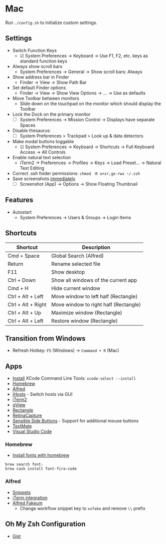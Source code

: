 # Mac

Run `./config.sh` to initialize custom settings.

## Settings

- Switch Function Keys
  - ☑ System Preferences → Keyboard → Use F1, F2, etc. keys as standard function keys
- Always show scroll bars
  - System Preferences → General → Show scroll bars: Always
- Show address bar in Finder
  - Finder → View → Show Path Bar
- Set default Finder options
  - Finder → View → Show View Options → ... → Use as defaults
- Move Toolbar between monitors
  - Slide down on the touchpad on the monitor which should display the Toolbar
- Lock the Dock on the primary monitor
  - ☐ System Preferences → Mission Control → Displays have separate Spaces
- Disable thesaurus:
  - ☐ System Preferences > Trackpad > Look up & data detectors
- Make modal buttons toggable
  - ☑ System Preferences → Keyboard → Shortcuts → Full Keyboard Access → All Controls
- Enable natural text selection
  - iTerm2 → Preferences → Profiles → Keys → Load Preset... → Natural Text Editing
- Correct .ssh folder permissions: `chmod -R u+xr,go-rwx ~/.ssh`
- Save screenshots [immediately](https://osxdaily.com/2019/08/02/disable-screenshot-thumbnail-preview-mac/)
  - ☐ Screenshot (App) → Options → Show Floating Thumbnail

## Features

- Autostart
  - System Preferences → Users & Groups → Login Items

## Shortcuts

| Shortcut           | Description                           |
| ------------------ | ------------------------------------- |
| Cmd + Space        | Global Search (Alfred)                |
| Return             | Rename selected file                  |
| F11                | Show desktop                          |
| Ctrl + Down        | Show all windows of the current app   |
| Cmd + H            | Hide current window                   |
| Ctrl + Alt + Left  | Move window to left half (Rectangle)  |
| Ctrl + Alt + Right | Move window to right half (Rectangle) |
| Ctrl + Alt + Up    | Maximize window (Rectangle)           |
| Ctrl + Alt + Left  | Restore window (Rectangle)            |

## Transition from Windows

- Refresh Hotkey: `F5` (Windows) → `Command + R` (Mac)

## Apps

- [Install](https://www.ics.uci.edu/~pattis/common/handouts/macmingweclipse/allexperimental/macxcodecommandlinetools.html) XCode Command Line Tools: `xcode-select --install`
- [Homebrew](https://brew.sh/)
- [Alfred](https://www.alfredapp.com/)
- [iHosts](https://apps.apple.com/us/app/ihosts-etc-hosts-editor/id1102004240) - Switch hosts via GUI
- [iTerm2](https://www.iterm2.com/downloads.html)
- [qView](https://interversehq.com/qview/)
- [Rectangle](https://github.com/rxhanson/Rectangle)
- [RetinaCapture](https://www.retinacapture.com/)
- [Sensible Side Buttons](https://sensible-side-buttons.archagon.net/) - Support for additional mouse buttons
- [TextMate](https://macromates.com/)
- [Visual Studio Code](https://code.visualstudio.com/Download)

### Homebrew

- [Install fonts with homebrew](https://changelog.com/posts/you-can-install-fonts-with-homebrew)

```
brew search font-
brew cask install font-fira-code
```

### Alfred

- [Snippets](../cheat-sheets/snippets.md)
- [iTerm integration](https://github.com/vitorgalvao/custom-alfred-iterm-scripts)
- [Alfred Fakeum](https://github.com/deanishe/alfred-fakeum)
  - Change workflow snippet key to `xxfake` and remove `\\` prefix

## Oh My Zsh Configuration

- [Gist](https://gist.github.com/kevin-smets/8568070)
